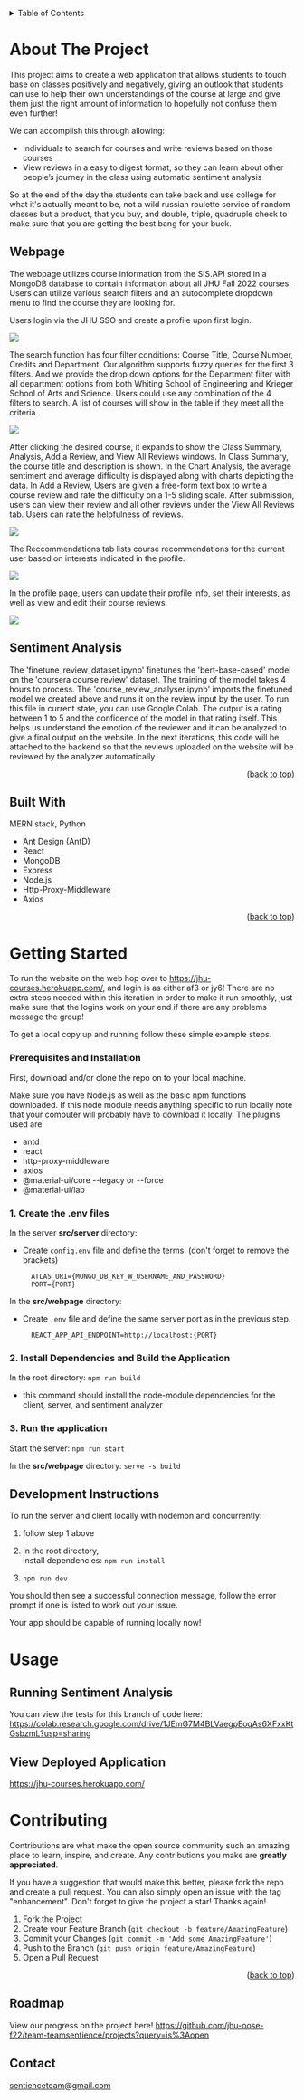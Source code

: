 <!-- Improved compatibility of back to top link: See: https://github.com/othneildrew/Best-README-Template/pull/73 -->
<a name="readme-top"></a>
<!--
*** Thanks for checking out the Best-README-Template. If you have a suggestion
*** that would make this better, please fork the repo and create a pull request
*** or simply open an issue with the tag "enhancement".
*** Don't forget to give the project a star!
*** Thanks again! Now go create something AMAZING! :D
-->


<!-- TABLE OF CONTENTS -->
<details>
  <summary>Table of Contents</summary>
  <ol>
    <li>
      <a href="#about-the-project">About The Project</a>
      <ul>
        <li><a href="#built-with">Built With</a></li>
      </ul>
    </li>
    <li>
      <a href="#getting-started">Getting Started</a>
      <ul>
        <li><a href="#prerequisites-and-installation">Prerequisites and Installation</a></li>
      </ul>
    </li>
    <li><a href="#usage">Usage</a></li>
    <li><a href="#contributing">Contributing</a></li>
    <li><a href="#license">License</a></li>
    <li><a href="#contact">Contact</a></li>
    <li><a href="#roadmap">Roadmap</a></li>
  </ol>
</details>



<!-- ABOUT THE PROJECT -->
# About The Project

This project aims to create a web application that allows students to touch base on classes positively and negatively, giving an outlook that students can use to help their own understandings of the course at large and give them just the right amount of information to hopefully not confuse them even further!

We can accomplish this through allowing:
* Individuals to search for courses and write reviews based on those courses
* View reviews in a easy to digest format, so they can learn about other people’s journey in the class using automatic sentiment analysis

So at the end of the day the students can take back and use college for what it's actually meant to be, not a wild russian roulette service of random classes but a product, that you buy, and double, triple, quadruple check to make sure that you are getting the best bang for your buck.

## Webpage

The webpage utilizes course information from the SIS.API stored in a MongoDB database to contain information about all JHU Fall 2022 courses. Users can utilize various search filters and an autocomplete dropdown menu to find the course they are looking for.

Users login via the JHU SSO and create a profile upon first login.

<img src="https://github.com/KiwiThePoodle/HopCourses/blob/main/HopCourses.png">

The search function has four filter conditions: Course Title, Course Number, Credits and Department. Our algorithm supports fuzzy queries for the first 3 filters. And we provide the drop down options for the Department filter with all department options from both Whiting School of Engineering and Krieger School of Arts and Science. Users could use any combination of the 4 filters to search. A list of courses will show in the table if they meet all the criteria.

<img src="https://github.com/KiwiThePoodle/HopCourses/blob/main/Course%20Search.png">

After clicking the desired course, it expands to show the Class Summary, Analysis, Add a Review, and View All Reviews windows. In Class Summary, the course title and description is shown. In the Chart Analysis, the average sentiment and average difficulty is displayed along with charts depicting the data. In Add a Review, Users are given a free-form text box to write a course review and rate the difficulty on a 1-5 sliding scale. After submission, users can view their review and all other reviews under the View All Reviews tab. Users can rate the helpfulness of reviews.

<img src="https://github.com/KiwiThePoodle/HopCourses/blob/main/Course%20Review.png">

The Reccommendations tab lists course recommendations for the current user based on interests indicated in the profile.

<img src="https://github.com/KiwiThePoodle/HopCourses/blob/main/Recommendations.png">

In the profile page, users can update their profile info, set their interests, as well as view and edit their course reviews.

<img src="https://github.com/KiwiThePoodle/HopCourses/blob/main/Login.png">


## Sentiment Analysis

The 'finetune_review_dataset.ipynb' finetunes the 'bert-base-cased' model on the 'coursera course review' dataset. The training of the model takes 4 hours to process.
The 'course_review_analyser.ipynb' imports the finetuned model we created above and runs it on the review input by the user. To run this file in current state, you can use Google Colab.
The output is a rating between 1 to 5 and the confidence of the model in that rating itself. This helps us understand the emotion of the reviewer and it can be analyzed to give a final output on the website.
In the next iterations, this code will be attached to the backend so that the reviews uploaded on the website will be reviewed by the analyzer automatically.

<p align="right">(<a href="#readme-top">back to top</a>)</p>

## Built With

MERN stack, Python
<!-- 
This section should list any major frameworks/libraries used to bootstrap your project. Leave any add-ons/plugins for the acknowledgements section. Here are a few examples. -->

* Ant Design (AntD)
* React
* MongoDB
* Express
* Node.js
* Http-Proxy-Middleware
* Axios

<p align="right">(<a href="#readme-top">back to top</a>)</p>



<!-- GETTING STARTED -->
# Getting Started

To run the website on the web hop over to https://jhu-courses.herokuapp.com/, and login is as either af3 or jy6! There are no extra steps needed within this iteration in order to make it run smoothly, just make sure that the logins work on your end if there are any problems message the group!

To get a local copy up and running follow these simple example steps.
<!-- Prerequisites -->
<!-- Installation -->
### Prerequisites and Installation
First, download and/or clone the repo on to your local machine.

Make sure you have Node.js as well as the basic npm functions downloaded.
If this node module needs anything specific to run locally note that your computer will probably have to download it locally. The plugins used are

* antd
* react
* http-proxy-middleware
* axios
* @material-ui/core --legacy or --force
* @material-ui/lab

### 1. Create the .env files  

In the server **src/server** directory:  
- Create `config.env` file and define the terms. (don't forget to remove the brackets)  

        ATLAS_URI={MONGO_DB_KEY_W_USERNAME_AND_PASSWORD}
        PORT={PORT}

In the **src/webpage** directory: 
- Create `.env` file and define the same server port as in the previous step.

        REACT_APP_API_ENDPOINT=http://localhost:{PORT}

### 2. Install Dependencies and Build the Application  

In the root directory:  `npm run build`
- this command should install the node-module dependencies for the client, server, and sentiment analyzer

### 3. Run the application
Start the server: `npm run start`

In the **src/webpage** directory: `serve -s build`

## Development Instructions
To run the server and client locally with nodemon and concurrently:

1. follow step 1 above

2. In the root directory,  
install dependencies: `npm run install`  

3. `npm run dev`


You should then see a successful connection message, follow the error prompt if one is listed to work out your issue.

Your app should be capable of running locally now!

<!-- USAGE EXAMPLES -->
# Usage

## Running Sentiment Analysis

You can view the tests for this branch of code here: https://colab.research.google.com/drive/1JEmG7M4BLVaegpEoqAs6XFxxKtGsbzmL?usp=sharing

## View Deployed Application

https://jhu-courses.herokuapp.com/

<!-- CONTRIBUTING -->
# Contributing

Contributions are what make the open source community such an amazing place to learn, inspire, and create. Any contributions you make are **greatly appreciated**.

If you have a suggestion that would make this better, please fork the repo and create a pull request. You can also simply open an issue with the tag "enhancement".
Don't forget to give the project a star! Thanks again!

1. Fork the Project
2. Create your Feature Branch (`git checkout -b feature/AmazingFeature`)
3. Commit your Changes (`git commit -m 'Add some AmazingFeature'`)
4. Push to the Branch (`git push origin feature/AmazingFeature`)
5. Open a Pull Request

<p align="right">(<a href="#readme-top">back to top</a>)</p>

## Roadmap
View our progress on the project here! https://github.com/jhu-oose-f22/team-teamsentience/projects?query=is%3Aopen

<!-- CONTACT -->
## Contact

sentienceteam@gmail.com

<!-- MARKDOWN LINKS & IMAGES -->
<!-- https://www.markdownguide.org/basic-syntax/#reference-style-links -->
[contributors-shield]: https://img.shields.io/github/contributors/othneildrew/Best-README-Template.svg?style=for-the-badge
[contributors-url]: https://github.com/othneildrew/Best-README-Template/graphs/contributors
[forks-shield]: https://img.shields.io/github/forks/othneildrew/Best-README-Template.svg?style=for-the-badge
[forks-url]: https://github.com/othneildrew/Best-README-Template/network/members
[stars-shield]: https://img.shields.io/github/stars/othneildrew/Best-README-Template.svg?style=for-the-badge
[stars-url]: https://github.com/othneildrew/Best-README-Template/stargazers
[issues-shield]: https://img.shields.io/github/issues/othneildrew/Best-README-Template.svg?style=for-the-badge
[issues-url]: https://github.com/othneildrew/Best-README-Template/issues
[license-shield]: https://img.shields.io/github/license/othneildrew/Best-README-Template.svg?style=for-the-badge
[license-url]: https://github.com/othneildrew/Best-README-Template/blob/master/LICENSE.txt
[linkedin-shield]: https://img.shields.io/badge/-LinkedIn-black.svg?style=for-the-badge&logo=linkedin&colorB=555
[linkedin-url]: https://linkedin.com/in/othneildrew
[product-screenshot]: images/screenshot.png
[Next.js]: https://img.shields.io/badge/next.js-000000?style=for-the-badge&logo=nextdotjs&logoColor=white
[Next-url]: https://nextjs.org/
[React.js]: https://img.shields.io/badge/React-20232A?style=for-the-badge&logo=react&logoColor=61DAFB
[React-url]: https://reactjs.org/
[Vue.js]: https://img.shields.io/badge/Vue.js-35495E?style=for-the-badge&logo=vuedotjs&logoColor=4FC08D
[Vue-url]: https://vuejs.org/
[Angular.io]: https://img.shields.io/badge/Angular-DD0031?style=for-the-badge&logo=angular&logoColor=white
[Angular-url]: https://angular.io/
[Svelte.dev]: https://img.shields.io/badge/Svelte-4A4A55?style=for-the-badge&logo=svelte&logoColor=FF3E00
[Svelte-url]: https://svelte.dev/
[Laravel.com]: https://img.shields.io/badge/Laravel-FF2D20?style=for-the-badge&logo=laravel&logoColor=white
[Laravel-url]: https://laravel.com
[Bootstrap.com]: https://img.shields.io/badge/Bootstrap-563D7C?style=for-the-badge&logo=bootstrap&logoColor=white
[Bootstrap-url]: https://getbootstrap.com
[JQuery.com]: https://img.shields.io/badge/jQuery-0769AD?style=for-the-badge&logo=jquery&logoColor=white
[JQuery-url]: https://jquery.com
